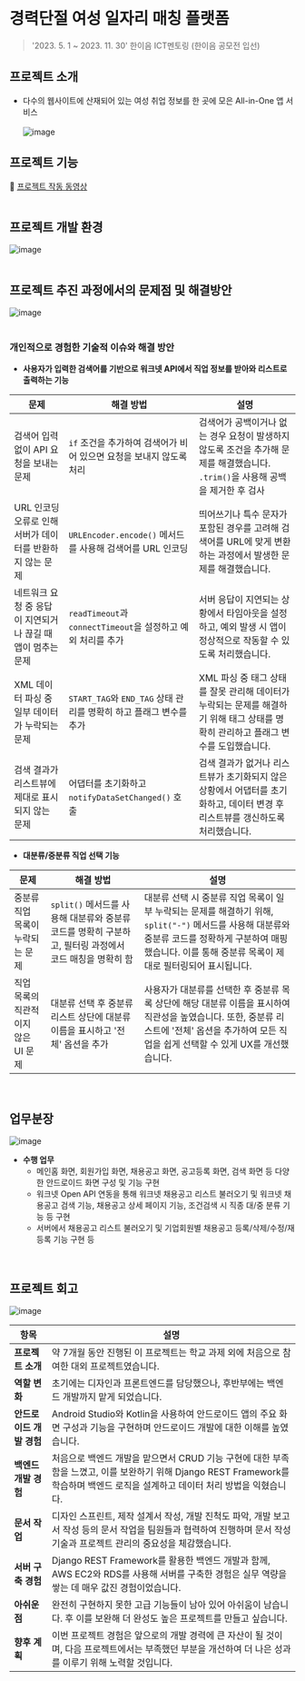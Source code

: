 # 경력단절 여성 일자리 매칭 플랫폼
> '2023. 5. 1 ~ 2023. 11. 30' 한이음 ICT멘토링 (한이음 공모전 입선)

## 프로젝트 소개
- 다수의 웹사이트에 산재되어 있는 여성 취업 정보를 한 곳에 모은 All-in-One 앱 서비스<br><br>
![image](https://github.com/user-attachments/assets/710f3e3c-fa04-4788-8b25-ec34213efe21)

## 프로젝트 기능 
🔗 [프로젝트 작동 동영상](https://www.youtube.com/watch?v=BvQLZvN0I_0)
<br><br>

## 프로젝트 개발 환경
![image](https://github.com/user-attachments/assets/e0bacde1-6197-4efc-b35e-614fe61b4b67)
<br><br>

## 프로젝트 추진 과정에서의 문제점 및 해결방안
![image](https://github.com/user-attachments/assets/55d32c2b-6048-487e-9f67-0ac5093edbf0)
<br><br>

### 개인적으로 경험한 기술적 이슈와 해결 방안

- **사용자가 입력한 검색어를 기반으로 워크넷 API에서 직업 정보를 받아와 리스트로 출력하는 기능**

| **문제** | **해결 방법** | **설명** |
| --- | --- | --- |
| 검색어 입력 없이 API 요청을 보내는 문제 | `if` 조건을 추가하여 검색어가 비어 있으면 요청을 보내지 않도록 처리 | 검색어가 공백이거나 없는 경우 요청이 발생하지 않도록 조건을 추가해 문제를 해결했습니다. `.trim()`을 사용해 공백을 제거한 후 검사 |
| URL 인코딩 오류로 인해 서버가 데이터를 반환하지 않는 문제 | `URLEncoder.encode()` 메서드를 사용해 검색어를 URL 인코딩 | 띄어쓰기나 특수 문자가 포함된 경우를 고려해 검색어를 URL에 맞게 변환하는 과정에서 발생한 문제를 해결했습니다. |
| 네트워크 요청 중 응답이 지연되거나 끊길 때 앱이 멈추는 문제 | `readTimeout`과 `connectTimeout`을 설정하고 예외 처리를 추가 | 서버 응답이 지연되는 상황에서 타임아웃을 설정하고, 예외 발생 시 앱이 정상적으로 작동할 수 있도록 처리했습니다. |
| XML 데이터 파싱 중 일부 데이터가 누락되는 문제 | `START_TAG`와 `END_TAG` 상태 관리를 명확히 하고 플래그 변수를 추가 | XML 파싱 중 태그 상태를 잘못 관리해 데이터가 누락되는 문제를 해결하기 위해 태그 상태를 명확히 관리하고 플래그 변수를 도입했습니다. |
| 검색 결과가 리스트뷰에 제대로 표시되지 않는 문제 | 어댑터를 초기화하고 `notifyDataSetChanged()` 호출 | 검색 결과가 없거나 리스트뷰가 초기화되지 않은 상황에서 어댑터를 초기화하고, 데이터 변경 후 리스트뷰를 갱신하도록 처리했습니다. |

- **대분류/중분류 직업 선택 기능**
  
| **문제** | **해결 방법** | **설명** |
| --- | --- | --- |
| 중분류 직업 목록이 누락되는 문제 | `split()` 메서드를 사용해 대분류와 중분류 코드를 명확히 구분하고, 필터링 과정에서 코드 매칭을 명확히 함 | 대분류 선택 시 중분류 직업 목록이 일부 누락되는 문제를 해결하기 위해, `split("-")` 메서드를 사용해 대분류와 중분류 코드를 정확하게 구분하여 매핑했습니다. 이를 통해 중분류 목록이 제대로 필터링되어 표시됩니다. |
| 직업 목록의 직관적이지 않은 UI 문제 | 대분류 선택 후 중분류 리스트 상단에 대분류 이름을 표시하고 '전체' 옵션을 추가 | 사용자가 대분류를 선택한 후 중분류 목록 상단에 해당 대분류 이름을 표시하여 직관성을 높였습니다. 또한, 중분류 리스트에 '전체' 옵션을 추가하여 모든 직업을 쉽게 선택할 수 있게 UX를 개선했습니다. |

<br>

## 업무분장
![image](https://github.com/user-attachments/assets/b9eeb434-ad96-48c7-b8ce-5b9eca5e14c9)

- <b>수행 업무</b>
  - 메인홈 화면, 회원가입 화면, 채용공고 화면, 공고등록 화면, 검색 화면 등 다양한 안드로이드 화면 구성 및 기능 구현
  - 워크넷 Open API 연동을 통해 워크넷 채용공고 리스트 불러오기 및 워크넷 채용공고 검색 기능, 채용공고 상세 페이지 기능, 조건검색 시 직종 대/중 분류 기능 등 구현
  - 서버에서 채용공고 리스트 불러오기 및 기업회원별 채용공고 등록/삭제/수정/재등록 기능 구현 등
<br>

## 프로젝트 회고
![image](https://github.com/user-attachments/assets/f4fa6e70-98bf-4d38-a867-61ec9374c2b8)

| **항목** | **설명** |
| --- | --- |
| **프로젝트 소개** | 약 7개월 동안 진행된 이 프로젝트는 학교 과제 외에 처음으로 참여한 대외 프로젝트였습니다. |
| **역할 변화** | 초기에는 디자인과 프론트엔드를 담당했으나, 후반부에는 백엔드 개발까지 맡게 되었습니다. |
| **안드로이드 개발 경험** | Android Studio와 Kotlin을 사용하여 안드로이드 앱의 주요 화면 구성과 기능을 구현하며 안드로이드 개발에 대한 이해를 높였습니다. |
| **백엔드 개발 경험** | 처음으로 백엔드 개발을 맡으면서 CRUD 기능 구현에 대한 부족함을 느꼈고, 이를 보완하기 위해 Django REST Framework를 학습하며 백엔드 로직을 설계하고 데이터 처리 방법을 익혔습니다. |
| **문서 작업** | 디자인 스프린트, 제작 설계서 작성, 개발 진척도 파악, 개발 보고서 작성 등의 문서 작업을 팀원들과 협력하여 진행하며 문서 작성 기술과 프로젝트 관리의 중요성을 체감했습니다. |
| **서버 구축 경험** | Django REST Framework를 활용한 백엔드 개발과 함께, AWS EC2와 RDS를 사용해 서버를 구축한 경험은 실무 역량을 쌓는 데 매우 값진 경험이었습니다. |
| **아쉬운 점** | 완전히 구현하지 못한 고급 기능들이 남아 있어 아쉬움이 남습니다. 후 이를 보완해 더 완성도 높은 프로젝트를 만들고 싶습니다. |
| **향후 계획** | 이번 프로젝트 경험은 앞으로의 개발 경력에 큰 자산이 될 것이며, 다음 프로젝트에서는 부족했던 부분을 개선하여 더 나은 성과를 이루기 위해 노력할 것입니다. |

<br>
